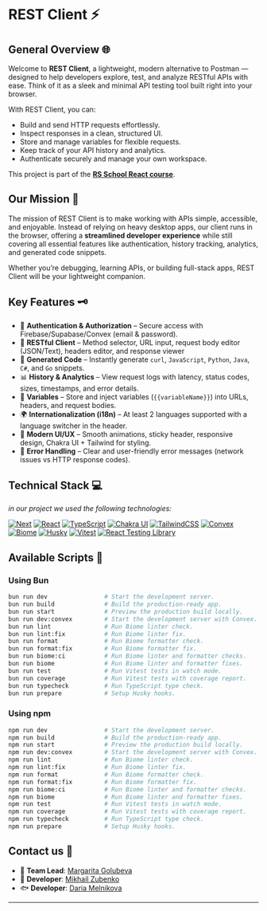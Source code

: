# REST Client ⚡

## General Overview 🌐

Welcome to **REST Client**, a lightweight, modern alternative to Postman — designed to help developers explore, test, and analyze RESTful APIs with ease.
Think of it as a sleek and minimal API testing tool built right into your browser.

With REST Client, you can:

* Build and send HTTP requests effortlessly.
* Inspect responses in a clean, structured UI.
* Store and manage variables for flexible requests.
* Keep track of your API history and analytics.
* Authenticate securely and manage your own workspace.

This project is part of the **[RS School React course](https://rs.school/courses/reactjs)**.

## Our Mission 🎯

The mission of REST Client is to make working with APIs simple, accessible, and enjoyable. Instead of relying on heavy desktop apps, our client runs in the browser, offering a **streamlined developer experience** while still covering all essential features like authentication, history tracking, analytics, and generated code snippets.

Whether you’re debugging, learning APIs, or building full-stack apps, REST Client will be your lightweight companion.

## Key Features 🗝️

* 🔐 **Authentication & Authorization** – Secure access with Firebase/Supabase/Convex (email & password).
* 📝 **RESTful Client** – Method selector, URL input, request body editor (JSON/Text), headers editor, and response viewer
* 📜 **Generated Code** – Instantly generate `curl`, `JavaScript`, `Python`, `Java`, `C#`, and `Go` snippets.
* 📊 **History & Analytics** – View request logs with latency, status codes, sizes, timestamps, and error details.
* 💾 **Variables** – Store and inject variables (`{{variableName}}`) into URLs, headers, and request bodies.
* 🌍 **Internationalization (i18n)** – At least 2 languages supported with a language switcher in the header.
* 🎨 **Modern UI/UX** – Smooth animations, sticky header, responsive design, Chakra UI + Tailwind for styling.
* 🧩 **Error Handling** – Clear and user-friendly error messages (network issues vs HTTP response codes).

## Technical Stack 💻

*in our project we used the following technologies:*

[![Next][Next]][Next-url]
[![React][React]][React-url]
[![TypeScript][TypeScript]][TypeScript-url]
[![Chakra UI][Chakra]][Chakra-url]
[![TailwindCSS][Tailwind]][Tailwind-url]
[![Convex][Convex]][Convex-url]
[![Biome][Biome]][Biome-url]
[![Husky][Husky]][Husky-url]
[![Vitest][Vitest]][Vitest-url]
[![React Testing Library][RTL]][RTL-url]

## Available Scripts 📑

### Using **Bun**

```sh
bun run dev                # Start the development server.
bun run build              # Build the production-ready app.
bun run start              # Preview the production build locally.
bun run dev:convex         # Start the development server with Convex.
bun run lint               # Run Biome linter check.
bun run lint:fix           # Run Biome linter fix.
bun run format             # Run Biome formatter check.
bun run format:fix         # Run Biome formatter fix.
bun run biome:ci           # Run Biome linter and formatter checks.
bun run biome              # Run Biome linter and formatter fixes.
bun run test               # Run Vitest tests in watch mode.
bun run coverage           # Run Vitest tests with coverage report.
bun run typecheck          # Run TypeScript type check.
bun run prepare            # Setup Husky hooks.
```

### Using **npm**

```sh
npm run dev                # Start the development server.
npm run build              # Build the production-ready app.
npm run start              # Preview the production build locally.
npm run dev:convex         # Start the development server with Convex.
npm run lint               # Run Biome linter check.
npm run lint:fix           # Run Biome linter fix.
npm run format             # Run Biome formatter check.
npm run format:fix         # Run Biome formatter fix.
npm run biome:ci           # Run Biome linter and formatter checks.
npm run biome              # Run Biome linter and formatter fixes.
npm run test               # Run Vitest tests in watch mode.
npm run coverage           # Run Vitest tests with coverage report.
npm run typecheck          # Run TypeScript type check.
npm run prepare            # Setup Husky hooks.
```

## Contact us 📩

* 🪼 **Team Lead**: [Margarita Golubeva](https://github.com/stardustmeg)
* 🐡 **Developer**: [Mikhail Zubenko](https://github.com/ripetchor)
* 🐟 **Developer**: [Daria Melnikova](https://github.com/zagorky)

---

<!-- Tech stack links -->

[React]: https://img.shields.io/badge/react-61DAFB.svg?style=for-the-badge&logo=react&logoColor=white&logoSize=large
[React-url]: https://react.dev/
[TypeScript]: https://img.shields.io/badge/TypeScript-3178C6.svg?style=for-the-badge&logo=typescript&logoColor=white
[TypeScript-url]: https://www.typescriptlang.org/
[Next]: https://img.shields.io/badge/next_js-000000?style=for-the-badge&logo=nextdotjs&logoColor=white
[Next-url]: https://next.com/
[Tailwind]: https://img.shields.io/badge/tailwindcss-06B6D4?style=for-the-badge&logo=tailwindcss&logoColor=white
[Tailwind-url]: https://tailwindcss.com/
[Chakra]: https://img.shields.io/badge/chakra_ui-319795?style=for-the-badge&logo=chakraui&logoColor=white
[Chakra-url]: https://chakra-ui.com/
[Convex]: https://img.shields.io/badge/convex-FF6B6B?style=for-the-badge&logo=databricks&logoColor=white
[Convex-url]: https://convex.dev/
[Biome]: https://img.shields.io/badge/biome-60A5FA?style=for-the-badge&logo=biome&logoColor=white
[Biome-url]: https://biomejs.dev/
[Husky]: https://img.shields.io/badge/Husky-F05032?style=for-the-badge&logo=furrynetwork&logoColor=white
[Husky-url]: https://typicode.github.io/husky/
[Vitest]: https://img.shields.io/badge/vitest-6E9F18?style=for-the-badge&logo=vitest&logoColor=white
[Vitest-url]: https://vitest.dev/
[RTL]: https://img.shields.io/badge/react_testing_library-E33332.svg?style=for-the-badge&logo=testinglibrary&logoColor=white
[RTL-url]: https://testing-library.com/docs/react-testing-library/intro/
